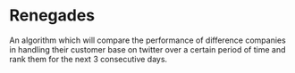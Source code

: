 # Renegades
An algorithm which will compare the performance of difference companies in handling their customer base on twitter over a certain period of time and rank them for the next 3 consecutive days.
